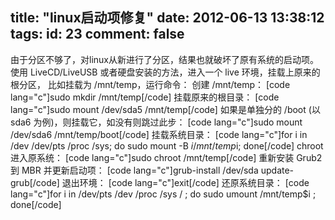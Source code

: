 title: "linux启动项修复"
date: 2012-06-13 13:38:12
tags:
id: 23
comment: false
---

由于分区不够了，对linux从新进行了分区，结果也就破坏了原有系统的启动项。
使用 LiveCD/LiveUSB 或者硬盘安装的方法，进入一个 live 环境，挂载上原来的根分区，
比如挂载为 /mnt/temp，运行命令： 创建 /mnt/temp： 
[code lang="c"]sudo mkdir /mnt/temp[/code]
挂载原来的根目录： 
[code lang="c"]sudo mount /dev/sda5 /mnt/temp[/code]
如果是单独分的 /boot (以 sda6 为例)，则挂载它，如没有则跳过此步： 
[code lang="c"]sudo mount /dev/sda6 /mnt/temp/boot[/code]
挂载系统目录： 
[code lang="c"]for i in /dev /dev/pts /proc /sys; do sudo mount -B $i /mnt/temp$i; done[/code]
 chroot 进入原系统： 
[code lang="c"]sudo chroot /mnt/temp[/code]
重新安装 Grub2 到 MBR 并更新启动项： 
[code lang="c"]grub-install /dev/sda
    update-grub[/code]
退出环境： 
[code lang="c"]exit[/code]
还原系统目录： 
[code lang="c"]for i in /dev/pts /dev /proc /sys / ; do sudo umount /mnt/temp$i ; done[/code]
